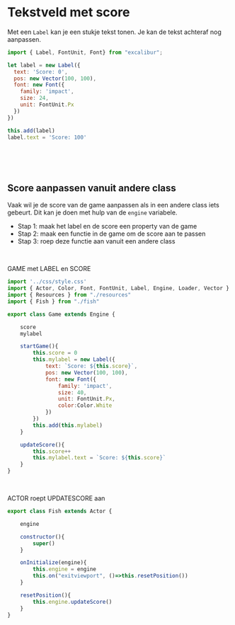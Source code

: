 # Tekstveld met score

Met een `Label` kan je een stukje tekst tonen. Je kan de tekst achteraf nog aanpassen.

```javascript
import { Label, FontUnit, Font} from "excalibur";

let label = new Label({
  text: 'Score: 0',
  pos: new Vector(100, 100),
  font: new Font({
    family: 'impact',
    size: 24,
    unit: FontUnit.Px
  })
})

this.add(label)
label.text = 'Score: 100'
```

<br><br><br>




## Score aanpassen vanuit andere class

Vaak wil je de score van de game aanpassen als in een andere class iets gebeurt. Dit kan je doen met hulp van de `engine` variabele. 

- Stap 1: maak het label en de score een property van de game
- Stap 2: maak een functie in de game om de score aan te passen
- Stap 3: roep deze functie aan vanuit een andere class

<br>

GAME met LABEL en SCORE
```javascript
import '../css/style.css'
import { Actor, Color, Font, FontUnit, Label, Engine, Loader, Vector } from "excalibur"
import { Resources } from "./resources"
import { Fish } from "./fish"

export class Game extends Engine {

    score
    mylabel

    startGame(){
        this.score = 0
        this.mylabel = new Label({
            text: `Score: ${this.score}`,
            pos: new Vector(100, 100),
            font: new Font({
                family: 'impact',
                size: 40,
                unit: FontUnit.Px,
                color:Color.White
            })
        })
        this.add(this.mylabel)
    }

    updateScore(){
        this.score++
        this.mylabel.text = `Score: ${this.score}`
    }  
}
```
<Br>

ACTOR roept UPDATESCORE aan
```javascript
export class Fish extends Actor {

    engine

    constructor(){
        super()
    }

    onInitialize(engine){
        this.engine = engine
        this.on("exitviewport", ()=>this.resetPosition())
    }

    resetPosition(){
        this.engine.updateScore()
    }
}
```